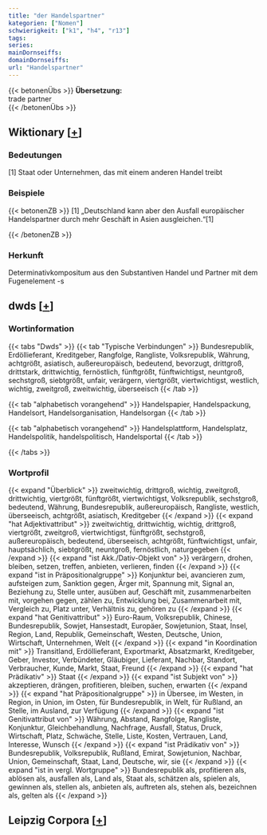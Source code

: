 ```yaml
---
title: "der Handelspartner"
kategorien: ["Nomen"]
schwierigkeit: ["k1", "h4", "r13"]
tags:
series:
mainDornseiffs:
domainDornseiffs:
url: "Handelspartner"
---
```


{{< betonenÜbs >}}
**Übersetzung:**  
trade  partner  
{{< /betonenÜbs >}}

## Wiktionary [[+](https://de.wiktionary.org/wiki/Handelspartner)]

### Bedeutungen
[1] Staat oder Unternehmen, das mit einem anderen Handel treibt  

### Beispiele
{{< betonenZB >}}
[1] „Deutschland kann aber den Ausfall europäischer Handelspartner durch mehr Geschäft in Asien ausgleichen.“[1]  

{{< /betonenZB >}}
### Herkunft
Determinativkompositum aus den Substantiven Handel und Partner mit dem Fugenelement -s  



## dwds [[+](https://www.dwds.de/wb/Handelspartner)]

### Wortinformation
{{< tabs "Dwds" >}}
{{< tab "Typische Verbindungen" >}}
Bundesrepublik, Erdöllieferant, Kreditgeber, Rangfolge, Rangliste, Volksrepublik, Währung, achtgrößt, asiatisch, außereuropäisch, bedeutend, bevorzugt, drittgroß, drittstark, drittwichtig, fernöstlich, fünftgrößt, fünftwichtigst, neuntgroß, sechstgroß, siebtgrößt, unfair, verärgern, viertgrößt, viertwichtigst, westlich, wichtig, zweitgroß, zweitwichtig, überseeisch
{{< /tab >}}

{{< tab "alphabetisch vorangehend" >}}
Handelspapier, Handelspackung, Handelsort, Handelsorganisation, Handelsorgan
{{< /tab >}}

{{< tab "alphabetisch vorangehend" >}}
Handelsplattform, Handelsplatz, Handelspolitik, handelspolitisch, Handelsportal
{{< /tab >}}

{{< /tabs >}}

### Wortprofil
{{< expand "Überblick" >}} zweitwichtig, drittgroß, wichtig, zweitgroß, drittwichtig, viertgrößt, fünftgrößt, viertwichtigst, Volksrepublik, sechstgroß, bedeutend, Währung, Bundesrepublik, außereuropäisch, Rangliste, westlich, überseeisch, achtgrößt, asiatisch, Kreditgeber {{< /expand >}}
{{< expand "hat Adjektivattribut" >}} zweitwichtig, drittwichtig, wichtig, drittgroß, viertgrößt, zweitgroß, viertwichtigst, fünftgrößt, sechstgroß, außereuropäisch, bedeutend, überseeisch, achtgrößt, fünftwichtigst, unfair, hauptsächlich, siebtgrößt, neuntgroß, fernöstlich, naturgegeben {{< /expand >}}
{{< expand "ist Akk./Dativ-Objekt von" >}} verärgern, drohen, bleiben, setzen, treffen, anbieten, verlieren, finden {{< /expand >}}
{{< expand "ist in Präpositionalgruppe" >}} Konjunktur bei, avancieren zum, aufsteigen zum, Sanktion gegen, Ärger mit, Spannung mit, Signal an, Beziehung zu, Stelle unter, ausüben auf, Geschäft mit, zusammenarbeiten mit, vorgehen gegen, zählen zu, Entwicklung bei, Zusammenarbeit mit, Vergleich zu, Platz unter, Verhältnis zu, gehören zu {{< /expand >}}
{{< expand "hat Genitivattribut" >}} Euro-Raum, Volksrepublik, Chinese, Bundesrepublik, Sowjet, Hansestadt, Europäer, Sowjetunion, Staat, Insel, Region, Land, Republik, Gemeinschaft, Westen, Deutsche, Union, Wirtschaft, Unternehmen, Welt {{< /expand >}}
{{< expand "in Koordination mit" >}} Transitland, Erdöllieferant, Exportmarkt, Absatzmarkt, Kreditgeber, Geber, Investor, Verbündeter, Gläubiger, Lieferant, Nachbar, Standort, Verbraucher, Kunde, Markt, Staat, Freund {{< /expand >}}
{{< expand "hat Prädikativ" >}} Staat {{< /expand >}}
{{< expand "ist Subjekt von" >}} akzeptieren, drängen, profitieren, bleiben, suchen, erwarten {{< /expand >}}
{{< expand "hat Präpositionalgruppe" >}} in Übersee, im Westen, in Region, in Union, im Osten, für Bundesrepublik, in Welt, für Rußland, an Stelle, im Ausland, zur Verfügung {{< /expand >}}
{{< expand "ist Genitivattribut von" >}} Währung, Abstand, Rangfolge, Rangliste, Konjunktur, Gleichbehandlung, Nachfrage, Ausfall, Status, Druck, Wirtschaft, Platz, Schwäche, Stelle, Liste, Kosten, Vertrauen, Land, Interesse, Wunsch {{< /expand >}}
{{< expand "ist Prädikativ von" >}} Bundesrepublik, Volksrepublik, Rußland, Emirat, Sowjetunion, Nachbar, Union, Gemeinschaft, Staat, Land, Deutsche, wir, sie {{< /expand >}}
{{< expand "ist in vergl. Wortgruppe" >}} Bundesrepublik als, profitieren als, ablösen als, ausfallen als, Land als, Staat als, schätzen als, spielen als, gewinnen als, stellen als, anbieten als, auftreten als, stehen als, bezeichnen als, gelten als {{< /expand >}}

## Leipzig Corpora [[+](https://corpora.uni-leipzig.de/en/res?word=Handelspartner&corpusId=deu_newscrawl-public_2018)]

